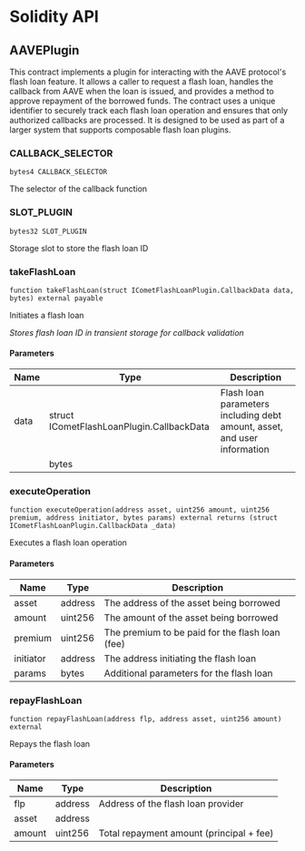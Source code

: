 # Solidity API

## AAVEPlugin

This contract implements a plugin for interacting with the AAVE protocol's flash loan feature. It allows a caller to request
a flash loan, handles the callback from AAVE when the loan is issued, and provides a method to approve repayment of the borrowed funds.
The contract uses a unique identifier to securely track each flash loan operation and ensures that only authorized callbacks are
processed. It is designed to be used as part of a larger system that supports composable flash loan plugins.

### CALLBACK_SELECTOR

```solidity
bytes4 CALLBACK_SELECTOR
```

The selector of the callback function

### SLOT_PLUGIN

```solidity
bytes32 SLOT_PLUGIN
```

Storage slot to store the flash loan ID

### takeFlashLoan

```solidity
function takeFlashLoan(struct ICometFlashLoanPlugin.CallbackData data, bytes) external payable
```

Initiates a flash loan

_Stores flash loan ID in transient storage for callback validation_

#### Parameters

| Name | Type | Description |
| ---- | ---- | ----------- |
| data | struct ICometFlashLoanPlugin.CallbackData | Flash loan parameters including debt amount, asset, and user information |
|  | bytes |  |

### executeOperation

```solidity
function executeOperation(address asset, uint256 amount, uint256 premium, address initiator, bytes params) external returns (struct ICometFlashLoanPlugin.CallbackData _data)
```

Executes a flash loan operation

#### Parameters

| Name | Type | Description |
| ---- | ---- | ----------- |
| asset | address | The address of the asset being borrowed |
| amount | uint256 | The amount of the asset being borrowed |
| premium | uint256 | The premium to be paid for the flash loan (fee) |
| initiator | address | The address initiating the flash loan |
| params | bytes | Additional parameters for the flash loan |

### repayFlashLoan

```solidity
function repayFlashLoan(address flp, address asset, uint256 amount) external
```

Repays the flash loan

#### Parameters

| Name | Type | Description |
| ---- | ---- | ----------- |
| flp | address | Address of the flash loan provider |
| asset | address |  |
| amount | uint256 | Total repayment amount (principal + fee) |

